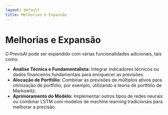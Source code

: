 ```yaml
---
layout: default
title: Melhorias e Expansão
---
```


# Melhorias e Expansão

O PrevisAI pode ser expandido com várias funcionalidades adicionais, tais como:

- **Análise Técnica e Fundamentalista:** Integrar indicadores técnicos ou dados financeiros fundamentais para enriquecer as previsões.
- **Alocação de Portfólio:** Combinar as previsões de múltiplos ativos para otimização de portfólio, por exemplo, utilizando a teoria de portfólio de Markowitz.
- **Aprimoramento do Modelo:** Implementar outros tipos de redes neurais ou combinar LSTM com modelos de machine learning tradicionais para melhorar a precisão.
